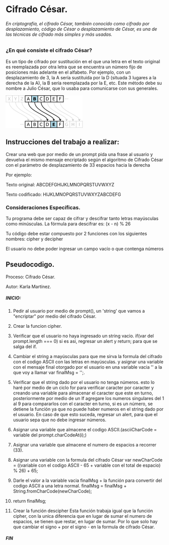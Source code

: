 # Cifrado César.

###### En criptografía, el cifrado César, también conocido como cifrado por desplazamiento, código de César o desplazamiento de César, es una de las técnicas de cifrado más simples y más usadas.

### ¿En qué consiste el cifrado César?

Es un tipo de cifrado por sustitución en el que una letra
en el texto original es reemplazada por otra letra que se
encuentra un número fijo de posiciones más adelante en el
alfabeto. Por ejemplo, con un desplazamiento de 3, la A sería
sustituida por la D (situada 3 lugares a la derecha de la A),
la B sería reemplazada por la E, etc. Este método debe su
nombre a Julio César, que lo usaba para comunicarse con sus
generales.

![Ejemplo cifrado César](assets/img/cesar.png)

## Instrucciones del trabajo a realizar:

Crear una web que por medio de un prompt pida una frase
al usuario y devuelva el mismo mensaje encriptado según el algoritmo de Cifrado César con el parámetro de desplazamiento de 33 espacios hacia la derecha

Por ejemplo:

Texto original: ABCDEFGHIJKLMNOPQRSTUVWXYZ

Texto codificado: HIJKLMNOPQRSTUVWXYZABCDEFG

### Consideraciones Específicas.

Tu programa debe ser capaz de cifrar y descifrar tanto letras mayúsculas como minúsculas. La fórmula para descifrar es: (x - n) % 26

Tu código debe estar compuesto por 2 funciones con los siguientes nombres: cipher y decipher

El usuario no debe poder ingresar un campo vacío o que contenga números


## Pseudocodigo.

Proceso: Cifrado César.

Autor: Karla Martínez.

##### INICIO:


1. Pedir al usuario por medio de prompt(), un 'string'
que vamos a "encriptar" por medio del cifrado César.

2. Crear la funcion cipher.

3. Verificar que el usuario no haya ingresado un string vacio.
if(var del prompt.length === 0) si es asi, regresar un alert y return;
para que se salga del if.

4. Cambiar el string a mayúsculas para que me sirva la formula del cifrado con el codigo ASCII con las letras en mayúsculas.
y asignar una variable con el mensaje final otorgado por el usuario en una variable vacia ''
a la que voy a llamar var finalMsg = '';.

5. Verificar que el string dado por el usuario no tenga números.
esto lo haré por medio de un ciclo for para verificar caracter por caracter
y creando una variable para almacenar el caracter que este en turno, posteriormente
por medio de un If agregare los numeros singulares del 1 al 9 para compararlos con el
caracter en turno, si es un número, se detiene la función ya que no puede haber numeros
en el string dado por el usuario. En caso de que esto suceda, regresar un alert,
para que el usuario sepa que no debe ingresar números.

6. Asignar una variable que almacene el codigo ASCII.(asciiCharCode = variable del prompt.charCodeAt(i);)

7. Asignar una variable que almacene el numero de espacios a recorrer (33).

8. Asignar una variable con la formula del cifrado César
var newCharCode = ((variable con el codigo ASCII - 65 + variable con el total de espacio) % 26) + 65;

9. Darle el valor a la variable vacia finalMsg + la función para convertir del codigo ASCII a una letra normal.
 finalMsg = finalMsg + String.fromCharCode(newCharCode);

10.   return finalMsg;

11. Crear la función descipher
Esta función trabaja igual que la función cipher, con la unica diferencia
que en lugar de sumar el numero de espacios, se tienen que restar, en lugar de sumar.
Por lo que solo hay que cambiar el signo + por el signo - en la formula de cifrado César.


##### FIN
